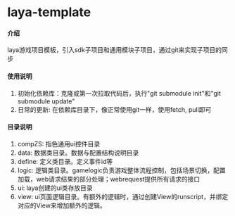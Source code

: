 # laya-template

#### 介绍
laya游戏项目模板，引入sdk子项目和通用模块子项目，通过git来实现子项目的同步

#### 使用说明
1. 初始化依赖库：克隆或第一次拉取代码后，执行"git submodule init"和"git submodule update"
2. 日常的更新: 在依赖库目录下，像正常使用git一样，使用fetch, pull即可

#### 目录说明
1. compZS: 指色通用ui控件目录
2. data: 数据类目录。数据与配置结构说明目录
3. define: 定义类目录。定义事件id等
4. logic: 逻辑类目录。gamelogic负责游戏整体流程控制，包括场景切换，配置加载，web请求结果的部分处理；webrequest提供所有请求的接口
5. ui: laya创建的ui类存放目录
5. view: ui页面逻辑目录。有额外的逻辑时，通过创建View的runscript，并绑定对应的View来增加额外的逻辑。

